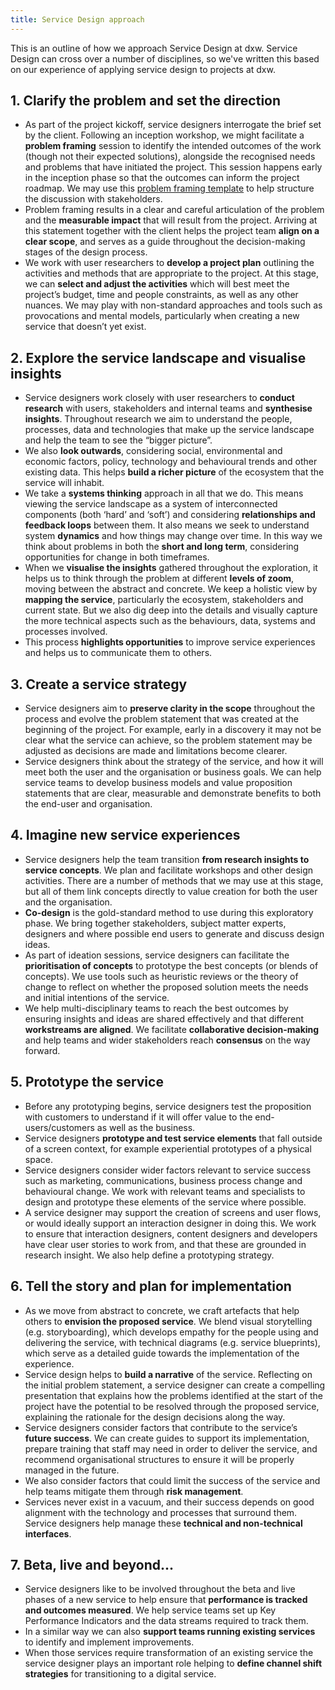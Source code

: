 ```yaml
---
title: Service Design approach
---
```


This is an outline of how we approach Service Design at dxw. Service Design can
cross over a number of disciplines, so we've written this based on our
experience of applying service design to projects at dxw.

## 1. Clarify the problem and set the direction

- As part of the project kickoff, service designers interrogate the brief set by
  the client. Following an inception workshop, we might facilitate a
  **problem framing** session to identify the intended outcomes of the
  work (though not their expected solutions), alongside
  the recognised needs and problems that have initiated the project. This
  session happens early in the inception phase so that the outcomes can inform
  the project roadmap. We may use this [problem framing template](https://docs.google.com/spreadsheets/d/1ygq9oF97XI5VebbchAP422oLo6SigkK_Ts__0TaS0-Y/edit?usp=sharing)
  to help structure the discussion with stakeholders.
- Problem framing results in a clear and careful articulation of the problem and
  the **measurable impact** that will result from the project. Arriving at this
  statement together with the client helps the project team **align on a clear scope**,
  and serves as a guide throughout the decision-making stages of the
  design process.
- We work with user researchers to **develop a project plan** outlining the
  activities and methods that are appropriate to the project. At this stage, we
  can **select and adjust the activities** which will best meet the project’s
  budget, time and people constraints, as well as any other nuances. We may play
  with non-standard approaches and tools such as provocations and mental models,
  particularly when creating a new service that doesn’t yet exist.

## 2. Explore the service landscape and visualise insights

- Service designers work closely with user researchers to **conduct research**
  with users, stakeholders and internal teams and **synthesise insights**.
  Throughout research we aim to understand the people, processes, data and
  technologies that make up the service landscape and help the team to see the
  “bigger picture”.
- We also **look outwards**, considering social, environmental and economic
  factors, policy, technology and behavioural trends and other existing data.
  This helps **build a richer picture** of the ecosystem that the service will
  inhabit.
- We take a **systems thinking** approach in all that we do. This means viewing
  the service landscape as a system of interconnected components (both ‘hard’
  and ‘soft’) and considering **relationships and feedback loops** between them.
  It also means we seek to understand system **dynamics** and how things may
  change over time. In this way we think about problems in both the **short and
  long term**, considering opportunities for change in both timeframes.
- When we **visualise the insights** gathered throughout the exploration, it
  helps us to think through the problem at different **levels of zoom**, moving
  between the abstract and concrete. We keep a holistic view by **mapping the service**,
  particularly the ecosystem, stakeholders and current state. But we
  also dig deep into the details and visually capture the more technical aspects
  such as the behaviours, data, systems and processes involved.
- This process **highlights opportunities** to improve service experiences and
  helps us to communicate them to others.

## 3. Create a service strategy

- Service designers aim to **preserve clarity in the scope** throughout the
  process and evolve the problem statement that was created at the beginning of
  the project. For example, early in a discovery it may not be clear what the
  service can achieve, so the problem statement may be adjusted as decisions are
  made and limitations become clearer.
- Service designers think about the strategy of the service, and how it will
  meet both the user and the organisation or business goals. We can help service
  teams to develop business models and value proposition statements that are
  clear, measurable and demonstrate benefits to both the end-user and
  organisation.

## 4. Imagine new service experiences

- Service designers help the team transition **from research insights to service concepts**.
  We plan and facilitate workshops and other design activities.
  There are a number of methods that we may use at this stage, but all of them
  link concepts directly to value creation for both the user and the
  organisation.
- **Co-design** is the gold-standard method to use during this exploratory phase.
  We bring together stakeholders, subject matter experts, designers and where
  possible end users to generate and discuss design ideas.
- As part of ideation sessions, service designers can facilitate the
  **prioritisation of concepts** to prototype the best concepts (or blends of
  concepts). We use tools such as heuristic reviews or the theory of change to
  reflect on whether the proposed solution meets the needs and initial
  intentions of the service.
- We help multi-disciplinary teams to reach the best outcomes by ensuring
  insights and ideas are shared effectively and that different **workstreams are
  aligned**. We facilitate **collaborative decision-making** and help teams and
  wider stakeholders reach **consensus** on the way forward.

## 5. Prototype the service

- Before any prototyping begins, service designers test the proposition
  with customers to understand if it will offer value to the
  end-users/customers as well as the business.
- Service designers **prototype and test service elements** that fall outside of
  a screen context, for example experiential prototypes of a physical space.
- Service designers consider wider factors relevant to service success such as
  marketing, communications, business process change and behavioural change. We
  work with relevant teams and specialists to design and prototype these
  elements of the service where possible.
- A service designer may support the creation of screens and user flows, or
  would ideally support an interaction designer in doing this. We work to ensure
  that interaction designers, content designers and developers have clear user
  stories to work from, and that these are grounded in research insight. We also
  help define a prototyping strategy.

## 6. Tell the story and plan for implementation

- As we move from abstract to concrete, we craft artefacts that help others to
  **envision the proposed service**. We blend visual storytelling (e.g.
  storyboarding), which develops empathy for the people using and delivering the
  service, with technical diagrams (e.g. service blueprints), which serve as a
  detailed guide towards the implementation of the experience.
- Service design helps to **build a narrative** of the service. Reflecting on
  the initial problem statement, a service designer can create a compelling
  presentation that explains how the problems identified at the start of the
  project have the potential to be resolved through the proposed service,
  explaining the rationale for the design decisions along the way.
- Service designers consider factors that contribute to the service’s **future success**.
  We can create guides to support its implementation, prepare
  training that staff may need in order to deliver the service, and recommend
  organisational structures to ensure it will be properly managed in the future.
- We also consider factors that could limit the success of the service and help
  teams mitigate them through **risk management**.
- Services never exist in a vacuum, and their success depends on good alignment
  with the technology and processes that surround them. Service designers help
  manage these **technical and non-technical interfaces**.

## 7. Beta, live and beyond...

- Service designers like to be involved throughout the beta and live phases of a
  new service to help ensure that **performance is tracked and outcomes measured**.
  We help service teams set up Key Performance Indicators and the
  data streams required to track them.
- In a similar way we can also **support teams running existing services** to
  identify and implement improvements.
- When those services require transformation of an existing service the
  service designer plays an important role helping to **define channel shift strategies**
  for transitioning to a digital service.
